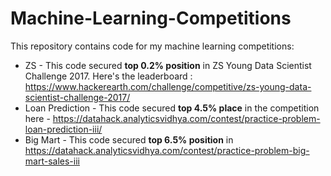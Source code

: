 # Machine-Learning-Competitions
This repository contains code for my machine learning competitions:

 - ZS - This code secured **top 0.2% position** in ZS Young Data Scientist Challenge 2017. Here's the leaderboard : https://www.hackerearth.com/challenge/competitive/zs-young-data-scientist-challenge-2017/
 - Loan Prediction - This code secured **top 4.5% place** in the competition here - https://datahack.analyticsvidhya.com/contest/practice-problem-loan-prediction-iii/
 - Big Mart - This code secured **top 6.5% position** in https://datahack.analyticsvidhya.com/contest/practice-problem-big-mart-sales-iii
